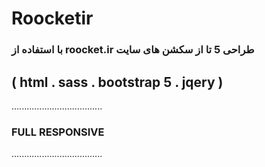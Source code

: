 # Roocketir

###  با استفاده از roocket.ir طراحی 5 تا از سکشن های سایت  

## ( html . sass . bootstrap 5 . jqery )

....................................
###        FULL RESPONSIVE
....................................
